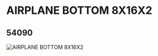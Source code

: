 # AIRPLANE BOTTOM 8X16X2
## 54090
![AIRPLANE BOTTOM 8X16X2](https://lc-www-live-s.legocdn.com/media/bricks/5/2/4284001.jpg)